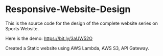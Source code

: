 # Responsive-Website-Design
This is the source code for the design of the complete website series on Sports Website.

Here is the demo: https://bit.ly/3aUW52O

Created a Static website using AWS Lambda, AWS S3, API Gateway.
